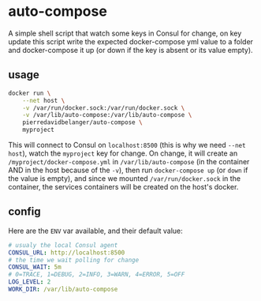 # auto-compose

A simple shell script that watch some keys in Consul for change, 
on key update this script write the expected docker-compose yml value 
to a folder and docker-compose it up (or down if the key is absent or its value empty).

## usage

```sh
docker run \
    --net host \
    -v /var/run/docker.sock:/var/run/docker.sock \
    -v /var/lib/auto-compose:/var/lib/auto-compose \
    pierredavidbelanger/auto-compose \
    myproject
```

This will connect to Consul on `localhost:8500` (this is why we need `--net host`), watch the `myproject` key for change. On change, it will create an `/myproject/docker-compose.yml` in `/var/lib/auto-compose` (in the container AND in the host because of the `-v`), then run `docker-compose up` (or `down` if the value is empty), and since we mounted `/var/run/docker.sock` in the container, the services containers will be created on the host's docker.

## config

Here are the `ENV` var available, and their default value:

```yml
# usualy the local Consul agent
CONSUL_URL: http://localhost:8500
# the time we wait polling for change
CONSUL_WAIT: 5m
# 0=TRACE, 1=DEBUG, 2=INFO, 3=WARN, 4=ERROR, 5=OFF
LOG_LEVEL: 2
WORK_DIR: /var/lib/auto-compose
```
